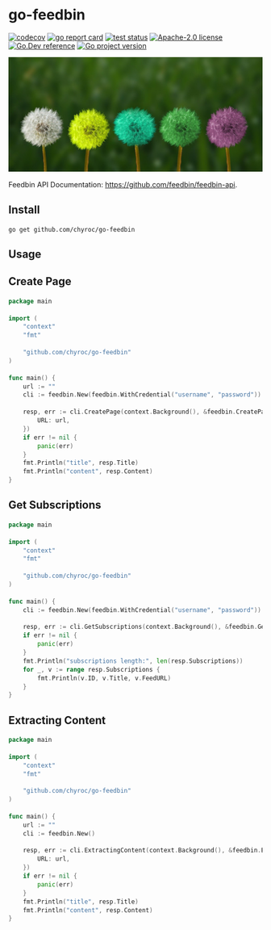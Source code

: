 # go-feedbin

[![codecov](https://codecov.io/gh/chyroc/go-feedbin/branch/master/graph/badge.svg?token=Z73T6YFF80)](https://codecov.io/gh/chyroc/go-feedbin)
[![go report card](https://goreportcard.com/badge/github.com/chyroc/go-feedbin "go report card")](https://goreportcard.com/report/github.com/chyroc/go-feedbin)
[![test status](https://github.com/chyroc/go-feedbin/actions/workflows/test.yml/badge.svg)](https://github.com/chyroc/go-feedbin/actions)
[![Apache-2.0 license](https://img.shields.io/badge/License-Apache%202.0-brightgreen.svg)](https://opensource.org/licenses/Apache-2.0)
[![Go.Dev reference](https://img.shields.io/badge/go.dev-reference-blue?logo=go&logoColor=white)](https://pkg.go.dev/github.com/chyroc/go-feedbin)
[![Go project version](https://badge.fury.io/go/github.com%2Fchyroc%2Fgo-feedbin.svg)](https://badge.fury.io/go/github.com%2Fchyroc%2Fgo-feedbin)

![](./header.jpg)

Feedbin API Documentation: https://github.com/feedbin/feedbin-api.

## Install

```shell
go get github.com/chyroc/go-feedbin
```

## Usage

## Create Page

```go
package main

import (
	"context"
	"fmt"

	"github.com/chyroc/go-feedbin"
)

func main() {
	url := ""
	cli := feedbin.New(feedbin.WithCredential("username", "password"))

	resp, err := cli.CreatePage(context.Background(), &feedbin.CreatePageReq{
		URL: url,
	})
	if err != nil {
		panic(err)
	}
	fmt.Println("title", resp.Title)
	fmt.Println("content", resp.Content)
}
```

## Get Subscriptions

```go
package main

import (
	"context"
	"fmt"

	"github.com/chyroc/go-feedbin"
)

func main() {
	cli := feedbin.New(feedbin.WithCredential("username", "password"))

	resp, err := cli.GetSubscriptions(context.Background(), &feedbin.GetSubscriptionsReq{})
	if err != nil {
		panic(err)
	}
	fmt.Println("subscriptions length:", len(resp.Subscriptions))
	for _, v := range resp.Subscriptions {
		fmt.Println(v.ID, v.Title, v.FeedURL)
	}
}
```

## Extracting Content

```go
package main

import (
	"context"
	"fmt"

	"github.com/chyroc/go-feedbin"
)

func main() {
	url := ""
	cli := feedbin.New()

	resp, err := cli.ExtractingContent(context.Background(), &feedbin.ExtractingContentReq{
		URL: url,
	})
	if err != nil {
		panic(err)
	}
	fmt.Println("title", resp.Title)
	fmt.Println("content", resp.Content)
}
```
